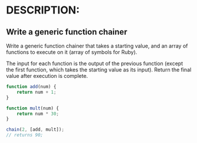 # DESCRIPTION:

## Write a generic function chainer

Write a generic function chainer that takes a starting value, and an array of functions to execute on it (array of symbols for Ruby).

The input for each function is the output of the previous function (except the first function, which takes the starting value as its input). Return the final value after execution is complete.

```js
function add(num) {
    return num + 1;
}

function mult(num) {
    return num * 30;
}

chain(2, [add, mult]);
// returns 90;
```
